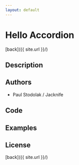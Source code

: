 ```yaml
---
layout: default
---
```


# Hello Accordion
[back]({{ site.url }}/)

## Description

## Authors
- Paul Stodolak / Jacknife

## Code

## Examples

## License

[back]({{ site.url }}/)